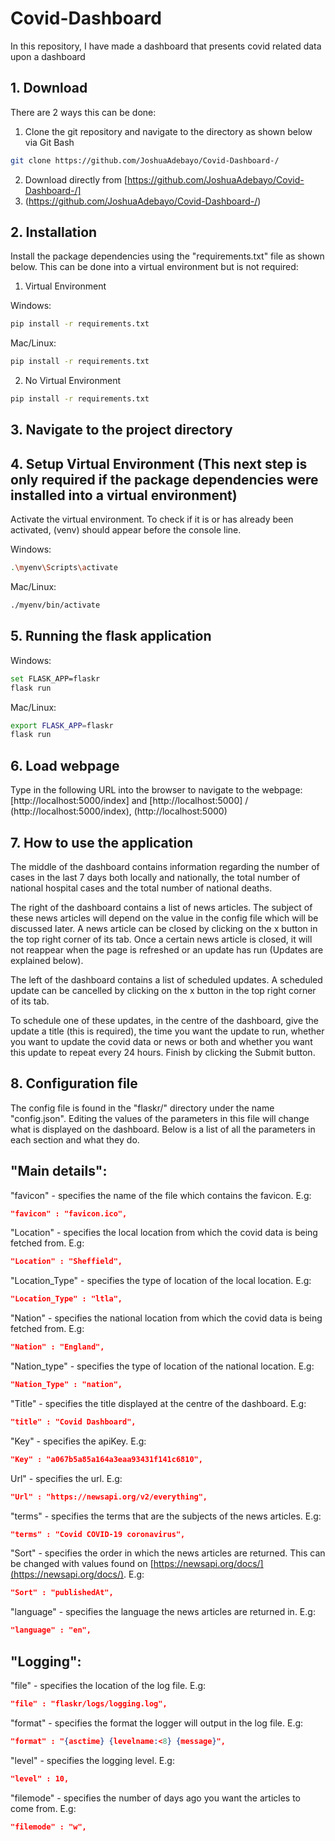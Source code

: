 # Covid-Dashboard
In this repository, I have made a dashboard that presents covid related data upon a dashboard

## 1. Download

There are 2 ways this can be done:

1. Clone the git repository and navigate to the directory as shown below via Git Bash

```bash
git clone https://github.com/JoshuaAdebayo/Covid-Dashboard-/
```

2. Download directly from [https://github.com/JoshuaAdebayo/Covid-Dashboard-/]
3. (https://github.com/JoshuaAdebayo/Covid-Dashboard-/)

## 2. Installation

Install the package dependencies using the "requirements.txt" file as shown below.
This can be done into a virtual environment but is not required:

1. Virtual Environment

Windows:
```bash
pip install -r requirements.txt
```

Mac/Linux:
```bash
pip install -r requirements.txt
```

2. No Virtual Environment

```bash
pip install -r requirements.txt
```

## 3. Navigate to the project directory

## 4. Setup Virtual Environment (This next step is only required if the package dependencies were installed into a virtual environment)

Activate the virtual environment.
To check if it is or has already been activated, (venv) should appear before the console line.

Windows:
```bash
.\myenv\Scripts\activate
```

Mac/Linux:
```bash
./myenv/bin/activate
```

## 5. Running the flask application

Windows:
```bash
set FLASK_APP=flaskr
flask run
```

Mac/Linux:
```bash
export FLASK_APP=flaskr
flask run
```

## 6. Load webpage

Type in the following URL into the browser to navigate to the webpage: [http://localhost:5000/index] and [http://localhost:5000] / (http://localhost:5000/index), (http://localhost:5000)

## 7. How to use the application

The middle of the dashboard contains information regarding the number of cases in the last 7 days both locally and nationally, the total number of national hospital cases and the total number of national deaths.

The right of the dashboard contains a list of news articles. 
The subject of these news articles will depend on the value in the config file which will be discussed later. 
A news article can be closed by clicking on the x button in the top right corner of its tab. 
Once a certain news article is closed, it will not reappear when the page is refreshed or an update has run (Updates are explained below).

The left of the dashboard contains a list of scheduled updates. 
A scheduled update can be cancelled by clicking on the x button in the top right corner of its tab. 

To schedule one of these updates, in the centre of the dashboard, give the update a title (this is required), the time you want the update to run, whether you want to update the covid data or news or both and whether you want this update to repeat every 24 hours.
Finish by clicking the Submit button.

## 8. Configuration file

The config file is found in the "flaskr/" directory under the name "config.json". 
Editing the values of the parameters in this file will change what is displayed on the dashboard.
Below is a list of all the parameters in each section and what they do.

## "Main details":

"favicon" - specifies the name of the file which contains the favicon. E.g:

```json
"favicon" : "favicon.ico",
```

"Location" - specifies the local location from which the covid data is being fetched from. E.g:

```json
"Location" : "Sheffield",
```

"Location_Type" - specifies the type of location of the local location. E.g:

```json
"Location_Type" : "ltla",
```

"Nation" - specifies the national location from which the covid data is being fetched from. E.g:

```json
"Nation" : "England",
```

"Nation_type" - specifies the type of location of the national location. E.g:

```json
"Nation_Type" : "nation",
```

"Title" - specifies the title displayed at the centre of the dashboard. E.g:

```json
"title" : "Covid Dashboard",
```

"Key" - specifies the apiKey. E.g:

```json
"Key" : "a067b5a85a164a3eaa93431f141c6810",
```

Url" - specifies the url. E.g:

```json
"Url" : "https://newsapi.org/v2/everything",
```

"terms" - specifies the terms that are the subjects of the news articles. E.g:

```json
"terms" : "Covid COVID-19 coronavirus",
```

"Sort" - specifies the order in which the news articles are returned.
This can be changed with values found on [https://newsapi.org/docs/](https://newsapi.org/docs/). E.g:

```json
"Sort" : "publishedAt",
```

"language" - specifies the language the news articles are returned in. E.g:
```json
"language" : "en",
```

## "Logging":

"file" - specifies the location of the log file. E.g:

```json
"file" : "flaskr/logs/logging.log",
```

"format" - specifies the format the logger will output in the log file. E.g:

```json
"format" : "{asctime} {levelname:<8} {message}",
```

"level" - specifies the logging level. E.g:

```json
"level" : 10,
```

"filemode" - specifies the number of days ago you want the articles to come from. E.g:

```json
"filemode" : "w",
```
